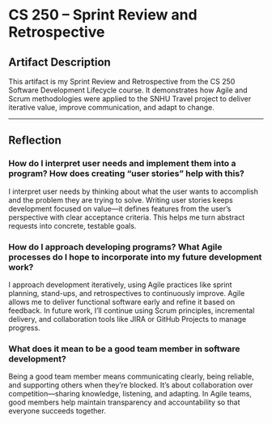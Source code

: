 # CS 250 – Sprint Review and Retrospective

## Artifact Description
This artifact is my Sprint Review and Retrospective from the CS 250 Software Development Lifecycle course. It demonstrates how Agile and Scrum methodologies were applied to the SNHU Travel project to deliver iterative value, improve communication, and adapt to change.

---

## Reflection

### How do I interpret user needs and implement them into a program? How does creating “user stories” help with this?
I interpret user needs by thinking about what the user wants to accomplish and the problem they are trying to solve. Writing user stories keeps development focused on value—it defines features from the user’s perspective with clear acceptance criteria. This helps me turn abstract requests into concrete, testable goals.

### How do I approach developing programs? What Agile processes do I hope to incorporate into my future development work?
I approach development iteratively, using Agile practices like sprint planning, stand-ups, and retrospectives to continuously improve. Agile allows me to deliver functional software early and refine it based on feedback. In future work, I’ll continue using Scrum principles, incremental delivery, and collaboration tools like JIRA or GitHub Projects to manage progress.

### What does it mean to be a good team member in software development?
Being a good team member means communicating clearly, being reliable, and supporting others when they’re blocked. It’s about collaboration over competition—sharing knowledge, listening, and adapting. In Agile teams, good members help maintain transparency and accountability so that everyone succeeds together.
